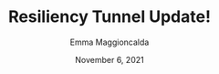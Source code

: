 ---
title: "Resiliency Tunnel Update!"
date: "November 6, 2021"
author: "Emma Maggioncalda"
content: "As we approach the midway point of fall quarter, the Resiliency Tunnel Project, an off-the-grid greenhouse aimed at providing an educational space for students and more reliable crop yields for the UW Farm, has been gathering speed. Teams have been largely finalized and leads selected, and research and design efforts are underway. A sizable task at hand is the identification and submission of applications to grants for funding, the first one of which involves the Second Cycle of the Campus Sustainability Fund (CSF) grant program. "
image: "Resiliency-Tunnel.jpg"
---